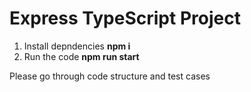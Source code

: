 # Express TypeScript Project
1. Install depndencies **npm i**
2. Run the code **npm run start**

Please go through code structure and test cases
